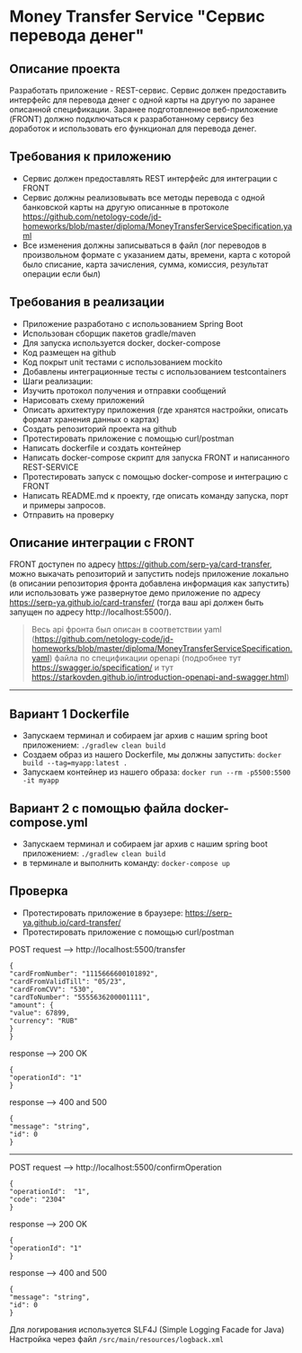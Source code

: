# Money Transfer Service "Сервис перевода денег"

## Описание проекта

Разработать приложение - REST-сервис. Сервис должен предоставить интерфейс для перевода денег с одной карты на другую по
заранее описанной спецификации. Заранее подготовленное веб-приложение (FRONT) должно подключаться к разработанному
сервису без доработок и использовать его функционал для перевода денег.

## Требования к приложению

- Сервис должен предоставлять REST интерфейс для интеграции с FRONT
- Сервис должны реализовывать все методы перевода с одной банковской карты на другую описанные в
  протоколе https://github.com/netology-code/jd-homeworks/blob/master/diploma/MoneyTransferServiceSpecification.yaml
- Все изменения должны записываться в файл (лог переводов в произвольном формате с указанием даты, времени, карта с
  которой было списание, карта зачисления, сумма, комиссия, результат операции если был)

## Требования в реализации

- Приложение разработано с использованием Spring Boot
- Использован сборщик пакетов gradle/maven
- Для запуска используется docker, docker-compose
- Код размещен на github
- Код покрыт unit тестами с использованием mockito
- Добавлены интеграционные тесты с использованием testcontainers
- Шаги реализации:
- Изучить протокол получения и отправки сообщений
- Нарисовать схему приложений
- Описать архитектуру приложения (где хранятся настройки, описать формат хранения данных о картах)
- Создать репозиторий проекта на github
- Протестировать приложение с помощью curl/postman
- Написать dockerfile и создать контейнер
- Написать docker-compose скрипт для запуска FRONT и написанного REST-SERVICE
- Протестировать запуск с помощью docker-compose и интеграцию с FRONT
- Написать README.md к проекту, где описать команду запуска, порт и примеры запросов.
- Отправить на проверку

## Описание интеграции с FRONT

FRONT доступен по адресу https://github.com/serp-ya/card-transfer, можно выкачать репозиторий и запустить nodejs
приложение локально
(в описании репозитория фронта добавлена информация как запустить) или использовать уже развернутое демо приложение по
адресу https://serp-ya.github.io/card-transfer/ (тогда ваш api должен быть запущен по адресу http://localhost:5500/).
> Весь api фронта был описан в соответствии yaml (https://github.com/netology-code/jd-homeworks/blob/master/diploma/MoneyTransferServiceSpecification.yaml)
файла по спецификации openapi (подробнее тут https://swagger.io/specification/ и тут https://starkovden.github.io/introduction-openapi-and-swagger.html)

*****************
## Вариант 1 Dockerfile
- Запускаем терминал и cобираем jar архив с нашим spring boot приложением: `./gradlew clean build`
- Создаем образ из нашего Dockerfile, мы должны запустить: `docker build --tag=myapp:latest .`
- Запускаем контейнер из нашего образа: `docker run --rm -p5500:5500 -it myapp`

## Вариант 2 с помощью файла docker-compose.yml
- Запускаем терминал и cобираем jar архив с нашим spring boot приложением: `./gradlew clean build`
- в терминале и выполнить команду: `docker-compose up`

## Проверка
- Протестировать приложение в браузере: https://serp-ya.github.io/card-transfer/
- Протестировать приложение с помощью curl/postman

POST request --> http://localhost:5500/transfer
```
{
"cardFromNumber": "1115666600101892",
"cardFromValidTill": "05/23",
"cardFromCVV": "530",
"cardToNumber": "5555636200001111",
"amount": {
"value": 67899,
"currency": "RUB"
}
}
```

 response --> 200 OK

```
{
"operationId": "1"
}
```
response --> 400 and 500

```
{
"message": "string",
"id": 0
}
```
------------------------------------------------
POST request --> http://localhost:5500/confirmOperation

```
{
"operationId":  "1",
"code": "2304"
}
```

response --> 200 OK
```
{
"operationId": "1"
}
```
response --> 400 and 500
```
{
"message": "string",
"id": 0
}
```

Для логирования используется SLF4J (Simple Logging Facade for Java)
Настройка через файл `/src/main/resources/logback.xml`



